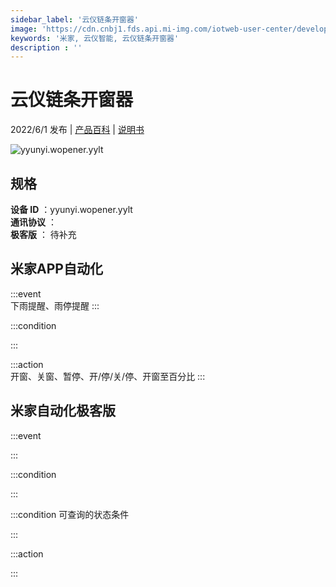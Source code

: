 ```yaml
---
sidebar_label: '云仪链条开窗器'
image: 'https://cdn.cnbj1.fds.api.mi-img.com/iotweb-user-center/developer_1679048027094gQguQvka.png?GalaxyAccessKeyId=AKVGLQWBOVIRQ3XLEW&Expires=9223372036854775807&Signature=Xloopp/3pCialZroRXuxEvziePU='
keywords: '米家, 云仪智能, 云仪链条开窗器'
description : ''
---
```

# 云仪链条开窗器

2022/6/1 发布 | [产品百科](https://home.mi.com/webapp/content/baike/product/index.html?model=yyunyi.wopener.yylt/) | [说明书](https://home.mi.com/views/introduction.html?model=yyunyi.wopener.yylt&region=cn)

![yyunyi.wopener.yylt](https://cdn.cnbj1.fds.api.mi-img.com/iotweb-user-center/developer_1679048027094gQguQvka.png?GalaxyAccessKeyId=AKVGLQWBOVIRQ3XLEW&Expires=9223372036854775807&Signature=Xloopp/3pCialZroRXuxEvziePU=)

## 规格  
> 
**设备 ID** ：yyunyi.wopener.yylt  
**通讯协议** ：  
**极客版**  ： 待补充 


## 米家APP自动化  

:::event  
下雨提醒、雨停提醒
:::

:::condition  

:::

:::action   
开窗、关窗、暂停、开/停/关/停、开窗至百分比
:::

## 米家自动化极客版  

:::event  

:::

:::condition  

:::

:::condition 可查询的状态条件  

:::

:::action  

:::

        
